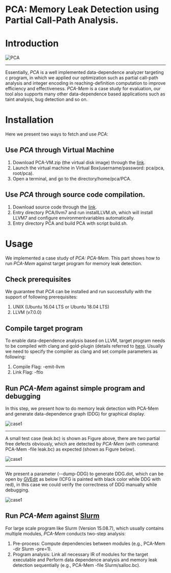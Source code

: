# PCA: Memory Leak Detection using Partial Call-Path Analysis.


# Introduction
![PCA](https://github.com/Daybreak2019/PCA/blob/master/image/intro.PNG)
***
Essentially, *PCA* is a well implemented data-dependence analyzer targeting c program, in which we applied our optimization such as 
partial call-path analysis and integer encoding in reaching-definition computation to improve efficiency and effectiveness.
*PCA-Mem* is a case study for evaluation, our tool also supports many other data-dependence based applications such as taint analysis, bug detection and so on.

# Installation
Here we present two ways to fetch and use *PCA*:

## Use *PCA* through Virtual Machine
1. Download PCA-VM.zip (the virtual disk image) through the [link](https://drive.google.com/file/d/12eMHiYnqYPwjgpd6BjKtmmiT73y9lGC4/view?usp=sharing).
2. Launch the virtual machine in Virtual Box(username/password: pca/pca, root/pca).
3. Open a terminal, and go to the directory/home/pca/PCA.

## Use *PCA* through source code compilation.
1. Download source code through the [link](https://github.com/Daybreak2019/PCA).
2. Entry directory PCA/llvm7 and run installLLVM.sh, which will install LLVM7 and configure environmentvariables automatically.
3. Entry directory PCA and build PCA with script build.sh.

# Usage
We implemented a case study of *PCA: PCA-Mem*. This part shows how to run *PCA-Mem* against target program for memory leak detection.

## Check prerequisites
We guarantee that *PCA* can be installed and run successfully with the support of following prerequisites:
1. UNIX  (Ubuntu 16.04 LTS or Ubuntu 18.04 LTS)
2. LLVM  (v7.0.0)


## Compile target program
To enable data-dependence analysis based on LLVM, target program needs to be compiled with clang and gold-plugin (details referred to [here](https://llvm.org/docs/GoldPlugin.html). Usually we need to specify the compiler as clang and set compile parameters as following:
1. Compile Flag: -emit-llvm
2. Link Flag:    -ftlo

## Run *PCA-Mem* against simple program and debugging
In this step, we present how to do memory leak detection with PCA-Mem and generate data-dependence graph (DDG) for graphical display.

![case1](https://github.com/Daybreak2019/PCA/blob/master/image/case1.PNG)
***

A small test case (leak.bc) is shown as Figure above, there are two partial free defects obviously, which are detected by *PCA-Mem* (with command: PCA-Mem -file leak.bc) as expected (shown as Figure below).

![case1](https://github.com/Daybreak2019/PCA/blob/master/image/case1_res.PNG)
***

We present a parameter (--dump-DDG) to generate DDG.dot, which can be open by [GVEdit](https://graphviz.org/download/) as below (ICFG is painted with black color while DDG with red), in this case we could verify the correctness of DDG manually while debugging.

![case1](https://github.com/Daybreak2019/PCA/blob/master/image/case1_DDG.png)

## Run *PCA-Mem* against [Slurm](https://slurm.schedmd.com/download.html)
For large scale program like Slurm (Version 15.08.7), which usually contains multiple modules, *PCA-Mem* conducts two-step analysis:
1. Pre-process: Compute dependencies between modules (e.g., PCA-Mem -dir Slurm -pre=1). 
2. Program analysis: Link all necessary IR of modules for the target executable and Perform data dependence analysis and memory leak detection sequentially (e.g., PCA-Mem -file Slurm/salloc.bc). 

        

